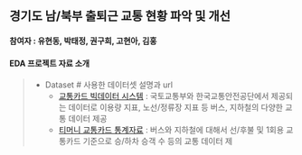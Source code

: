 ## 경기도 남/북부 출퇴근 교통 현황 파악 및 개선
#### 참여자 : 유현동, 박태정, 권구희, 고현아, 김홍
#### EDA 프로젝트 자료 소개
> * Dataset # 사용한 데이터셋 설명과 url 
>   * [교통카드 빅데이터 시스템](https://stcis.go.kr/wps/main.do) : 국토교통부와 한국교통안전공단에서 제공되는 데이터로 이용량 지표, 노선/정류장 지표 등 버스, 지하철의 다양한 교통 데이터 제공
>   * [티머니 교통카드 통계자료](https://www.t-money.co.kr/ncs/pct/ugd/ReadTrcrStstList.dev?page=1&rows=10) : 버스와 지하철에 대해서 선/후불 및 1회용 교통카드 기준으로 승/하차 승객 수 등의 교통 데이터 제

<br>



